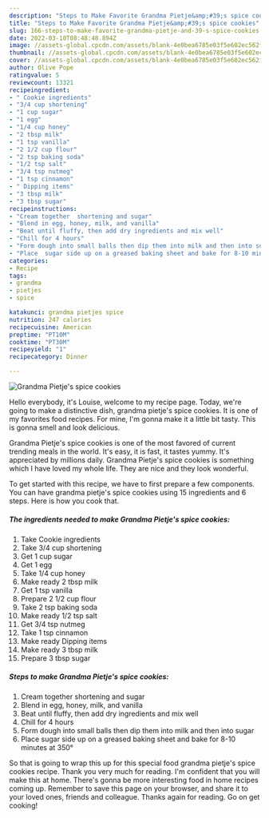 ```yaml
---
description: "Steps to Make Favorite Grandma Pietje&amp;#39;s spice cookies"
title: "Steps to Make Favorite Grandma Pietje&amp;#39;s spice cookies"
slug: 166-steps-to-make-favorite-grandma-pietje-and-39-s-spice-cookies
date: 2022-03-10T08:48:48.894Z
image: //assets-global.cpcdn.com/assets/blank-4e0bea6785e03f5e602ec562f230caae08da540cada707380b4fe1bbebba43da.png
thumbnail: //assets-global.cpcdn.com/assets/blank-4e0bea6785e03f5e602ec562f230caae08da540cada707380b4fe1bbebba43da.png
cover: //assets-global.cpcdn.com/assets/blank-4e0bea6785e03f5e602ec562f230caae08da540cada707380b4fe1bbebba43da.png
author: Olive Pope
ratingvalue: 5
reviewcount: 13321
recipeingredient:
- " Cookie ingredients"
- "3/4 cup shortening"
- "1 cup sugar"
- "1 egg"
- "1/4 cup honey"
- "2 tbsp milk"
- "1 tsp vanilla"
- "2 1/2 cup flour"
- "2 tsp baking soda"
- "1/2 tsp salt"
- "3/4 tsp nutmeg"
- "1 tsp cinnamon"
- " Dipping items"
- "3 tbsp milk"
- "3 tbsp sugar"
recipeinstructions:
- "Cream together  shortening and sugar"
- "Blend in egg, honey, milk, and vanilla"
- "Beat until fluffy, then add dry ingredients and mix well"
- "Chill for 4 hours"
- "Form dough into small balls then dip them into milk and then into sugar"
- "Place  sugar side up on a greased baking sheet and bake for 8-10 minutes at 350°"
categories:
- Recipe
tags:
- grandma
- pietjes
- spice

katakunci: grandma pietjes spice 
nutrition: 247 calories
recipecuisine: American
preptime: "PT10M"
cooktime: "PT30M"
recipeyield: "1"
recipecategory: Dinner

---
```



![Grandma Pietje&#39;s spice cookies](//assets-global.cpcdn.com/assets/blank-4e0bea6785e03f5e602ec562f230caae08da540cada707380b4fe1bbebba43da.png)

Hello everybody, it's Louise, welcome to my recipe page. Today, we're going to make a distinctive dish, grandma pietje&#39;s spice cookies. It is one of my favorites food recipes. For mine, I'm gonna make it a little bit tasty. This is gonna smell and look delicious.

Grandma Pietje&#39;s spice cookies is one of the most favored of current trending meals in the world. It's easy, it is fast, it tastes yummy. It's appreciated by millions daily. Grandma Pietje&#39;s spice cookies is something which I have loved my whole life. They are nice and they look wonderful.




To get started with this recipe, we have to first prepare a few components. You can have grandma pietje&#39;s spice cookies using 15 ingredients and 6 steps. Here is how you cook that.

<!--inarticleads1-->

##### The ingredients needed to make Grandma Pietje&#39;s spice cookies:

1. Take  Cookie ingredients
1. Take 3/4 cup shortening
1. Get 1 cup sugar
1. Get 1 egg
1. Take 1/4 cup honey
1. Make ready 2 tbsp milk
1. Get 1 tsp vanilla
1. Prepare 2 1/2 cup flour
1. Take 2 tsp baking soda
1. Make ready 1/2 tsp salt
1. Get 3/4 tsp nutmeg
1. Take 1 tsp cinnamon
1. Make ready  Dipping items
1. Make ready 3 tbsp milk
1. Prepare 3 tbsp sugar




<!--inarticleads2-->

##### Steps to make Grandma Pietje&#39;s spice cookies:

1. Cream together  shortening and sugar
1. Blend in egg, honey, milk, and vanilla
1. Beat until fluffy, then add dry ingredients and mix well
1. Chill for 4 hours
1. Form dough into small balls then dip them into milk and then into sugar
1. Place  sugar side up on a greased baking sheet and bake for 8-10 minutes at 350°




So that is going to wrap this up for this special food grandma pietje&#39;s spice cookies recipe. Thank you very much for reading. I'm confident that you will make this at home. There's gonna be more interesting food in home recipes coming up. Remember to save this page on your browser, and share it to your loved ones, friends and colleague. Thanks again for reading. Go on get cooking!
